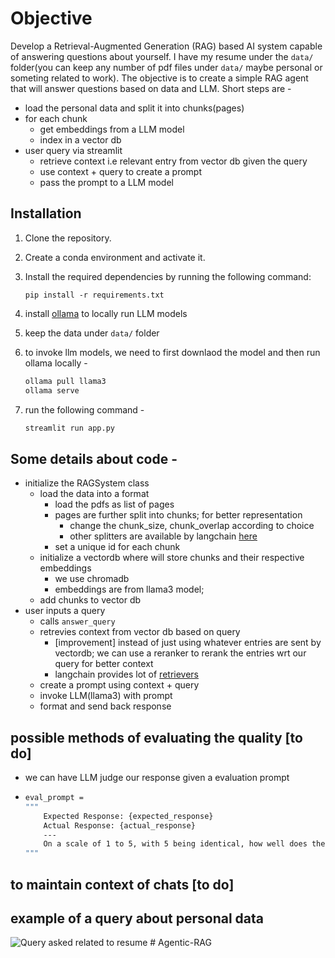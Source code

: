# Objective
Develop a Retrieval-Augmented Generation (RAG) based AI system capable of answering questions about yourself.
I have my resume under the `data/` folder(you can keep any number of pdf files under `data/` maybe personal or someting related to work). 
The objective is to create a simple RAG agent that will answer questions based on data and LLM. 
Short steps are - 
- load the personal data and split it into chunks(pages)
- for each chunk 
    - get embeddings from a LLM model
    - index in a vector db
- user query via streamlit 
    - retrieve context i.e relevant entry from vector db given the query 
    - use context + query to create a prompt
    - pass the prompt to a LLM model


## Installation

1. Clone the repository.
2. Create a conda environment and activate it.
3. Install the required dependencies by running the following command:

   ```shell
   pip install -r requirements.txt
4. install [ollama](https://ollama.com/) to locally run LLM models
5. keep the data under `data/` folder
6. to invoke llm models, we need to first downlaod the model and then run ollama locally -
    ```cmd
    ollama pull llama3
    ollama serve
7. run the following command - 
    ```cmd
    streamlit run app.py

## Some details about code - 
- initialize the RAGSystem class
    - load the data into a format
        - load the pdfs as list of pages    
        - pages are further split into chunks; for better representation
            - change the chunk_size, chunk_overlap according to choice
            - other splitters are available by langchain [here](https://python.langchain.com/v0.1/docs/modules/data_connection/document_transformers/)
        - set a unique id for each chunk
    - initialize a vectordb where will store chunks and their respective embeddings
        - we use chromadb
        - embeddings are from llama3 model; 
    - add chunks to vector db
- user inputs a query
    - calls `answer_query`
    - retrevies context from vector db based on query
        - [improvement] instead of just using whatever entries are sent by vectordb; we can use a reranker to rerank the entries wrt our query for better context
        - langchain provides lot of [retrievers](https://python.langchain.com/v0.1/docs/integrations/retrievers/bm25/)
    - create a prompt using context + query 
    - invoke LLM(llama3) with prompt
    - format and send back response

## possible methods of evaluating the quality [to do]
- we can have LLM judge our response given a evaluation prompt 
- 
    ```cmd
    eval_prompt = 
    """
        Expected Response: {expected_response}
        Actual Response: {actual_response}
        ---
        On a scale of 1 to 5, with 5 being identical, how well does the actual response match the expected response? 
    """
## to maintain context of chats [to do]


## example of a query about personal data
![Query asked related to resume](util/example.png)
#   A g e n t i c - R A G  
 